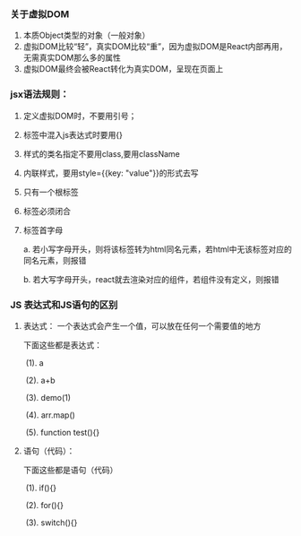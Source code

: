 ### 关于虚拟DOM

1. 本质Object类型的对象（一般对象）
2. 虚拟DOM比较“轻”，真实DOM比较“重”，因为虚拟DOM是React内部再用，无需真实DOM那么多的属性
3. 虚拟DOM最终会被React转化为真实DOM，呈现在页面上


### jsx语法规则：

1. 定义虚拟DOM时，不要用引号；
2.  标签中混入js表达式时要用{}
3.  样式的类名指定不要用class,要用className
4. 内联样式，要用style={{key: "value"}}的形式去写
5. 只有一个根标签
6. 标签必须闭合
7. 标签首字母

   a. 若小写字母开头，则将该标签转为html同名元素，若html中无该标签对应的同名元素，则报错

   b. 若大写字母开头，react就去渲染对应的组件，若组件没有定义，则报错

### JS 表达式和JS语句的区别

1. 表达式： 一个表达式会产生一个值，可以放在任何一个需要值的地方

   下面这些都是表达式： 

   ​	(1). a

   ​	(2). a+b

   ​	(3). demo(1)

   ​	(4). arr.map()

   ​	(5). function test(){}

2. 语句（代码）：

   下面这些都是语句（代码）

   ​	(1). if(){}

   ​	(2). for(){}

   ​	(3). switch(){} 